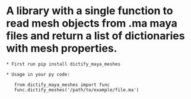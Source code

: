 # A library with a single function to read mesh objects from .ma maya files and return a list of dictionaries with mesh properties.

    * First run pip install dictify_maya_meshes
    
    * Usage in your py code:
    
       from dictify_maya_meshes import func
       func.dictify_meshes('/path/to/example/file.ma')

